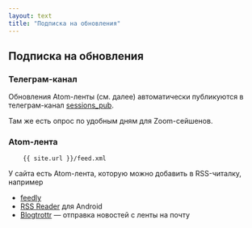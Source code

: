 ```yaml
---
layout: text
title: "Подписка на обновления"
---
```


## Подписка на обновления

### Телеграм-канал

Обновления Atom-ленты (см. далее) автоматически публикуются в телеграм-канал [sessions_pub](https://t.me/sessions_pub).

Там же есть опрос по удобным дням для Zoom-сейшенов.

### Atom-лента

```
    {{ site.url }}/feed.xml
```

У сайта есть Atom-лента, которую можно добавить в RSS-читалку, например
 - [feedly](https://feedly.com/)
 - [RSS Reader](https://play.google.com/store/apps/details?id=com.madsvyat.simplerssreader&hl=ru_RU) для Android
 - [Blogtrottr](https://blogtrottr.com/) &mdash; отправка новостей с ленты на почту
